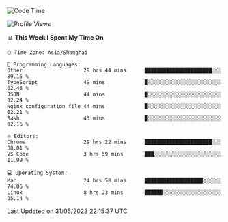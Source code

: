<!--START_SECTION:waka-->
![Code Time](http://img.shields.io/badge/Code%20Time-744%20hrs%2039%20mins-blue)

![Profile Views](http://img.shields.io/badge/Profile%20Views-1-blue)

📊 **This Week I Spent My Time On** 

```text
🕑︎ Time Zone: Asia/Shanghai

💬 Programming Languages: 
Other                    29 hrs 44 mins      ██████████████████████░░░   89.15 % 
TypeScript               49 mins             █░░░░░░░░░░░░░░░░░░░░░░░░   02.48 % 
JSON                     44 mins             █░░░░░░░░░░░░░░░░░░░░░░░░   02.24 % 
Nginx configuration file 44 mins             █░░░░░░░░░░░░░░░░░░░░░░░░   02.21 % 
Bash                     43 mins             █░░░░░░░░░░░░░░░░░░░░░░░░   02.16 % 

🔥 Editors: 
Chrome                   29 hrs 22 mins      ██████████████████████░░░   88.01 % 
VS Code                  3 hrs 59 mins       ███░░░░░░░░░░░░░░░░░░░░░░   11.99 % 

💻 Operating System: 
Mac                      24 hrs 58 mins      ███████████████████░░░░░░   74.86 % 
Linux                    8 hrs 23 mins       ██████░░░░░░░░░░░░░░░░░░░   25.14 % 
```


 Last Updated on 31/05/2023 22:15:37 UTC
<!--END_SECTION:waka-->